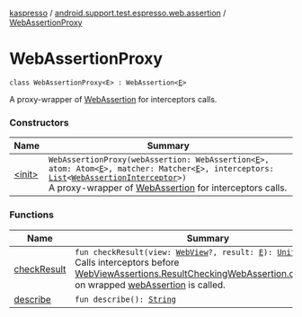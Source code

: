 [kaspresso](../../index.md) / [android.support.test.espresso.web.assertion](../index.md) / [WebAssertionProxy](./index.md)

# WebAssertionProxy

`class WebAssertionProxy<E> : WebAssertion<`[`E`](index.md#E)`>`

A proxy-wrapper of [WebAssertion](#) for interceptors calls.

### Constructors

| Name | Summary |
|---|---|
| [&lt;init&gt;](-init-.md) | `WebAssertionProxy(webAssertion: WebAssertion<`[`E`](index.md#E)`>, atom: Atom<`[`E`](index.md#E)`>, matcher: Matcher<`[`E`](index.md#E)`>, interceptors: `[`List`](https://kotlinlang.org/api/latest/jvm/stdlib/kotlin.collections/-list/index.html)`<`[`WebAssertionInterceptor`](../../com.kaspersky.kaspresso.interceptors/-web-assertion-interceptor/index.md)`>)`<br>A proxy-wrapper of [WebAssertion](#) for interceptors calls. |

### Functions

| Name | Summary |
|---|---|
| [checkResult](check-result.md) | `fun checkResult(view: `[`WebView`](https://developer.android.com/reference/android/webkit/WebView.html)`?, result: `[`E`](index.md#E)`): `[`Unit`](https://kotlinlang.org/api/latest/jvm/stdlib/kotlin/-unit/index.html)<br>Calls interceptors before [WebViewAssertions.ResultCheckingWebAssertion.checkResult](#) on wrapped [webAssertion](#) is called. |
| [describe](describe.md) | `fun describe(): `[`String`](https://kotlinlang.org/api/latest/jvm/stdlib/kotlin/-string/index.html) |
